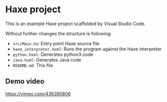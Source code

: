 # Haxe project

This is an example Haxe project scaffolded by Visual Studio Code.

Without further changes the structure is following:

 * `src/Main.hx`: Entry point Haxe source file
 * `haxe_interpreter.hxml`: Runs the program against the Haxe interpreter
 * `python.hxml`: Generates python3 code
 * `java.hxml`: Generates Java code
 * `README.md`: This file

## Demo video

https://vimeo.com/436390806
